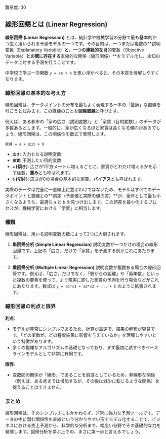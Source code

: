 難易度: 30

## 線形回帰とは (Linear Regression)

**線形回帰 (Linear Regression)** とは、統計学や機械学習の分野で最も基本的かつ広く用いられる予測モデルの一つです。その目的は、一つまたは複数の**説明変数（Explanatory Variable）**と、一つの連続的な**目的変数（Objective Variable）**との間に存在する**直線的な関係（線形関係）**をモデル化し、未知のデータに対する予測を行うことです。

中学校で学ぶ一次関数 `y = ax + b` を思い浮かべると、その本質を理解しやすくなります。

### 線形回帰の基本的な考え方

線形回帰は、データポイントの分布を最もよく表現する一本の「最適」な直線を引こうと試みます。この直線のことを**回帰直線**と呼びます。

例えば、ある都市の「家の広さ（説明変数）」と「家賃（目的変数）」のデータが多数あるとします。一般的に、家が広くなるほど家賃は高くなる傾向があるでしょう。線形回帰は、この関係性を数式で表現します。

`家賃 = a × 広さ + b`

- **`広さ`**: 入力となる説明変数
- **`家賃`**: 予測したい目的変数
- **`a` (傾き)**: 広さが1平方メートル増えるごとに、家賃がどれだけ増えるかを示す係数。**重み**とも呼ばれます。
- **`b` (切片)**: 広さが0の場合の基本的な家賃。**バイアス**とも呼ばれます。

実際のデータは完全に一直線上に並ぶわけではないため、モデルはすべてのデータポイントと直線との**誤差（予測値と実際の値の差）**が、全体として最も小さくなるような、最適な `a` と `b` を見つけ出します。この誤差を最小化するプロセスが、機械学習における「学習」に相当します。

### 種類

線形回帰は、用いる説明変数の数によって2つに大別されます。

1.  **単回帰分析 (Simple Linear Regression)**
    説明変数が一つだけの場合の線形回帰です。上記の「広さ」だけで「家賃」を予測する例がこれにあたります。

2.  **重回帰分析 (Multiple Linear Regression)**
    説明変数が複数ある場合の線形回帰です。例えば、「広さ」だけでなく、「駅からの距離」や「築年数」といった複数の要素を使って、より現実に即した家賃の予測を行う場合などがこれにあたります。数式は `y = a1*x1 + a2*x2 + ... + b` のように拡張されます。

### 線形回帰の利点と限界

**利点**:
-   モデルが非常にシンプルであるため、計算が高速で、結果の解釈が容易です。「どの変数が、どの程度結果に影響を与えているか」を理解しやすいという特徴があります。
-   多くの複雑なアルゴリズムの基礎となっており、まず最初に試すべきベースラインモデルとして非常に有用です。

**限界**:
-   変数間の関係が「線形」であることを前提としているため、非線形な関係（例えば、ある点までは増加するが、その後は減少に転じるような関係）を捉えることはできません。

### まとめ

線形回帰は、そのシンプルさにもかかわらず、非常に強力な予測ツールです。データの中に潜む関係性を直線という分かりやすい形でモデル化することで、ビジネスにおける売上予測から、科学的な分析まで、幅広い分野でその基礎的な力を発揮します。回帰分析を学ぶ上での、まさに第一歩と言えるでしょう。